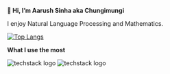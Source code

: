 **👋 Hi, I’m Aarush Sinha aka Chungimungi**

I enjoy Natural Language Processing and Mathematics.


[![Top Langs](https://github-readme-stats.vercel.app/api/top-langs/?username=chungimungi&layout=compact&theme=vision-friendly-dark)](https://github.com/chungimungi/github-readme-stats)


**What I use the most**

![techstack logo](https://readme-components.vercel.app/api?component=logo&logo=python&textfill=3776ab&fill=000000)
![techstack logo](https://readme-components.vercel.app/api?component=logo&logo=c&textfill=3776ab&fill=000000)



<!---
chungimungi/chungimungi is a ✨ special ✨ repository because its `README.md` (this file) appears on your GitHub profile.
You can click the Preview link to take a look at your changes.
--->
